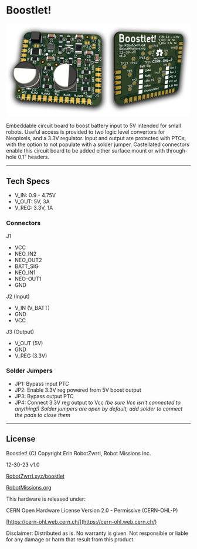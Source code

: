 # Boostlet!

![Boostlet! board 3d view front and back](https://github.com/RobotGrrl/boostlet/blob/main/boostlet_splash.jpg?raw=true)


Embeddable circuit board to boost battery input to 5V intended for small robots. Useful access is provided to two logic level convertors for Neopixels, and a 3.3V regulator. Input and output are protected with PTCs, with the option to not populate with a solder jumper. Castellated connectors enable this circuit board to be added either surface mount or with through-hole 0.1" headers. 

---

## Tech Specs

- V_IN: 0.9 - 4.75V
- V_OUT: 5V, 3A
- V_REG: 3.3V, 1A

### Connectors

J1
- VCC
- NEO_IN2
- NEO_OUT2
- BATT_SIG
- NEO_IN1
- NEO-OUT1
- GND

J2 (Input)
- V_IN (V_BATT)
- GND
- VCC

J3 (Output)
- V_OUT (5V)
- GND
- V_REG (3.3V)

### Solder Jumpers
- JP1: Bypass input PTC
- JP2: Enable 3.3V reg powered from 5V boost output
- JP3: Bypass output PTC
- JP4: Connect 3.3V reg output to Vcc _(be sure Vcc isn't connected to anything!)_
_Solder jumpers are open by default, add solder to connect the pads to close them_

---

## License

Boostlet! (C) Copyright Erin RobotZwrrl, Robot Missions Inc.

12-30-23 v1.0

[RobotZwrrl.xyz/boostlet](http://RobotZwrrl.xyz/boostlet)

[RobotMissions.org](https://RobotMissions.org)


This hardware is released under:

CERN Open Hardware License Version 2.0 - Permissive (CERN-OHL-P)

[https://cern-ohl.web.cern.ch/](https://cern-ohl.web.cern.ch/)


Disclaimer: Distributed as is. No warranty is given. Not responsible or liable for any damage or harm that result from this product.

